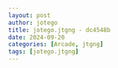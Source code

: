 ```yaml
---
layout: post
author: jotego
title: jotego.jtgng - dc4548b
date: 2024-09-20
categories: [Arcade, jtgng]
tags: [jotego.jtgng]
---
```


